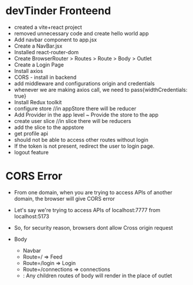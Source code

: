 # devTinder Fronteend

- created a vite+react project
- removed unnecessary code and create hello world app
- Add navbar component to app.jsx
- Create a NavBar.jsx
- Installed react-router-dom
- Create BrowserRouter > Routes > Route > Body > Outlet
- Create a Login Page
- Install axios
- CORS - install in backend
- add middleware and configurations origin and credentials
- whenever we are making axios call, we need to pass{widthCredentials: true}
- Install Redux toolkit
- configure store //in appStore there will be reducer
- Add Provider in the app level ~ Provide the store to the app
- create user slice //in slice there will be reducers
- add the slice to the appstore
- get profile api
- should not be able to access other routes without login
- If the token is not present, redirect the user to login page.
- logout feature

# CORS Error

- From one domain, when you are trying to access APIs of another domain, the browser will give CORS error
- Let's say we're trying to access APIs of localhost:7777 from localhost:5173
- So, for security reason, browsers dont allow Cross origin request

- Body
  - Navbar
  - Route=/ => Feed
  - Route=/login => Login
  - Route=/connections => connections
  - <Outlet/> : Any children routes of body will render in the place of outlet
